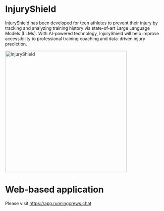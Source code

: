 # InjuryShield

InjuryShield has been developed for teen athletes to prevent their injury by tracking and analyzing training history via state-of-art Large Language Models (LLMs).  With AI-powered technology, InjuryShield will help improve accessibility to professional training coaching and data-driven injury prediction. 

<img width="392" alt="InjuryShield" src="https://github.com/ryankim0709/InjuryShield/assets/80545744/ae7fef62-ce43-42e2-8cf6-81540a777ed4">

# Web-based application
Please visit https://app.runningcrews.chat
